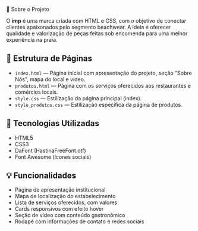 📌 Sobre o Projeto

O **imp** é uma marca criada com HTML e CSS, com o objetivo de conectar clientes apaixonados pelo segmento beachwear. A ideia é oferecer qualidade e valorização de peças feitas sob encomenda para uma melhor experiência na praia.  

## 📂 Estrutura de Páginas

- `index.html` — Página inicial com apresentação do projeto, seção "Sobre Nós", mapa do local e vídeo.
- `produtos.html` — Página com os serviços oferecidos aos restaurantes e comércios locais.
- `style.css` — Estilização da página principal (index).
- `style_produtos.css` — Estilização específica da página de produtos.

## 🧰 Tecnologias Utilizadas

- HTML5
- CSS3
- DaFont (HastinaFreeFont.otf)
- Font Awesome (ícones sociais)

## 💡 Funcionalidades

- Página de apresentação institucional
- Mapa de localização do estabelecimento
- Lista de serviços oferecidos, com valores
- Cards responsivos com efeito hover
- Seção de vídeo com conteúdo gastronômico
- Rodapé com informações de contato e redes sociais
